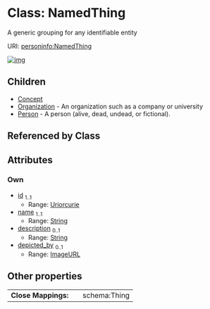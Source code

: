 
# Class: NamedThing

A generic grouping for any identifiable entity

URI: [personinfo:NamedThing](https://w3id.org/linkml/examples/personinfo/NamedThing)


[![img](https://yuml.me/diagram/nofunky;dir:TB/class/[Person],[Organization],[NamedThing&#124;id:uriorcurie;name:string;description:string%20%3F;depicted_by:ImageURL%20%3F]^-[Person],[NamedThing]^-[Organization],[NamedThing]^-[Concept],[Concept])](https://yuml.me/diagram/nofunky;dir:TB/class/[Person],[Organization],[NamedThing&#124;id:uriorcurie;name:string;description:string%20%3F;depicted_by:ImageURL%20%3F]^-[Person],[NamedThing]^-[Organization],[NamedThing]^-[Concept],[Concept])

## Children

 * [Concept](Concept.md)
 * [Organization](Organization.md) - An organization such as a company or university
 * [Person](Person.md) - A person (alive, dead, undead, or fictional).

## Referenced by Class


## Attributes


### Own

 * [id](id.md)  <sub>1..1</sub>
     * Range: [Uriorcurie](types/Uriorcurie.md)
 * [name](name.md)  <sub>1..1</sub>
     * Range: [String](types/String.md)
 * [description](description.md)  <sub>0..1</sub>
     * Range: [String](types/String.md)
 * [depicted_by](depicted_by.md)  <sub>0..1</sub>
     * Range: [ImageURL](types/ImageURL.md)

## Other properties

|  |  |  |
| --- | --- | --- |
| **Close Mappings:** | | schema:Thing |
